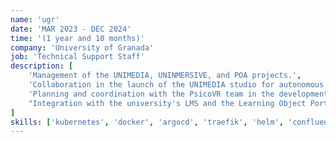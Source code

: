 ```yaml
---
name: 'ugr'
date: 'MAR 2023 - DEC 2024'
time: '(1 year and 10 months)'
company: 'University of Granada'
job: 'Technical Support Staff'
description: [
    'Management of the UNIMEDIA, UNINMERSIVE, and POA projects.',
    'Collaboration in the launch of the UNIMEDIA studio for autonomous recording of educational videos. System and WebClip2Go software technical adjustments. Creation of training content for studio usage.',
    'Planning and coordination with the PsicoVR team in the development of an ultrasound system (UNINMERSIVE) in virtual reality for educational purposes.',
    "Integration with the university's LMS and the Learning Object Portal (POA). Configuration and maintenance of a Kubernetes cluster. Planning and coordination with the MainJobs team and the university consortium."
]
skills: ['kubernetes', 'docker', 'argocd', 'traefik', 'helm', 'confluence' , 'html', 'css', 'php', 'moodle', 'js', 'git', 'github']
---
```

